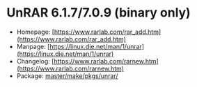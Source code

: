 # UnRAR 6.1.7/7.0.9 (binary only)
 - Homepage: [https://www.rarlab.com/rar_add.htm](https://www.rarlab.com/rar_add.htm)
 - Manpage: [https://linux.die.net/man/1/unrar](https://linux.die.net/man/1/unrar)
 - Changelog: [https://www.rarlab.com/rarnew.htm](https://www.rarlab.com/rarnew.htm)
 - Package: [master/make/pkgs/unrar/](https://github.com/Freetz-NG/freetz-ng/tree/master/make/pkgs/unrar/)

